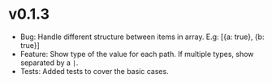 # v0.1.3

- Bug: Handle different structure between items in array. E.g: [{a: true}, {b: true}]
- Feature: Show type of the value for each path. If multiple types, show separated by a `|`.
- Tests: Added tests to cover the basic cases.
